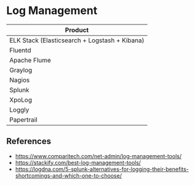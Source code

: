# Log Management

| Product |
|----|
| ELK Stack (Elasticsearch + Logstash + Kibana) |
| Fluentd |
| Apache Flume |
| Graylog |
| Nagios |
| Splunk |
| XpoLog |
| Loggly |
| Papertrail | 

## References
- https://www.comparitech.com/net-admin/log-management-tools/
- https://stackify.com/best-log-management-tools/
- https://logdna.com/5-splunk-alternatives-for-logging-their-benefits-shortcomings-and-which-one-to-choose/
